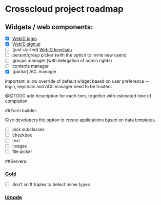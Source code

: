# Crosscloud project roadmap

## Widgets / web components:

 * [x] [WebID login](https://github.com/linkeddata/webid-login)
 * [x] [WebID signup](https://github.com/linkeddata/webid-signup)
 * [ ] [just started] [WebID keychain](https://github.com/linkeddata/webid-keychain)
 * [ ] person/group picker (with the option to invite new users)
 * [ ] groups manager (with delegation of admin rights)
 * [ ] contacts manager
 * [x] [partial] ACL manager

Important: allow override of default widget based on user preference -- login, keychain and ACL manager need to be trusted.

@@TODO add description for each item, together with estimated time of completion

##Form builder:

Give developers the option to create applications based on data templates. 

 * [ ] pick subclasses
 * [ ] checkbox
 * [ ] text
 * [ ] images
 * [ ] file picker

##Servers:

### [Gold](https://github.com/linkeddata/gold)
 * [ ] don’t sniff triples to detect mime types
 
### [ldnode](https://github.com/linkeddata/ldnode)
